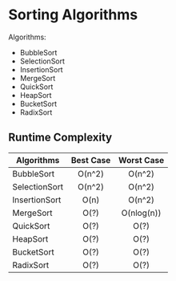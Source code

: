 # Sorting Algorithms

Algorithms:
  - BubbleSort
  - SelectionSort
  - InsertionSort
  - MergeSort
  - QuickSort
  - HeapSort
  - BucketSort
  - RadixSort

## Runtime Complexity

| Algorithms             |Best Case | Worst Case |
|------------------------|:--------:|:----------:|
| BubbleSort             | O(n^2)   | O(n^2)     |
| SelectionSort          | O(n^2)   | O(n^2)     |
| InsertionSort          | O(n)     | O(n^2)     |
| MergeSort              | O(?)     | O(nlog(n)) |
| QuickSort              | O(?)     | O(?)       |
| HeapSort               | O(?)     | O(?)       |
| BucketSort             | O(?)     | O(?)       |
| RadixSort              | O(?)     | O(?)       |
